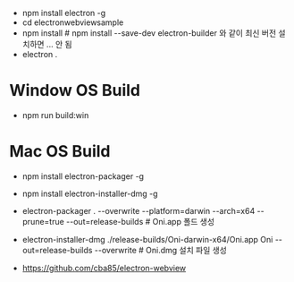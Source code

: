 
- npm install electron -g
- cd electronwebviewsample
- npm install # npm install --save-dev electron-builder 와 같이 최신 버전 설치하면 ... 안 됨 
- electron .

# Window OS Build 
- npm run build:win

# Mac OS Build 
- npm install electron-packager -g
- npm install electron-installer-dmg -g

- electron-packager . --overwrite --platform=darwin --arch=x64 --prune=true --out=release-builds # Oni.app 폴드 생성 
- electron-installer-dmg ./release-builds/Oni-darwin-x64/Oni.app Oni --out=release-builds --overwrite # Oni.dmg 설치 파일 생성 

- https://github.com/cba85/electron-webview

